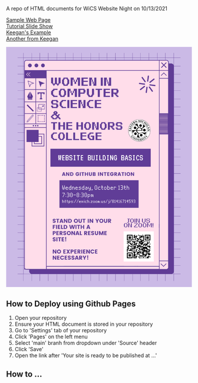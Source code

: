 A repo of HTML documents for WiCS Website Night on 10/13/2021

[Sample Web Page](https://emu-wics.github.io/WebsiteNight/sample) <br>
[Tutorial Slide Show](https://emu-wics.github.io/WebsiteNight/index) <br>
[Keegan's Example](https://emu-wics.github.io/WebsiteNight/basicAboutMe) <br>
[Another from Keegan](https://emu-wics.github.io/WebsiteNight/anotherResumeExample) <br>



![](./assets/images/webnightflyer.png)

## How to Deploy using Github Pages
1. Open your repository
2. Ensure your HTML document is stored in your repository
3. Go to 'Settings' tab of your repository
4. Click 'Pages' on the left menu
5. Select 'main' branh from dropdown under 'Source' header
6. Click 'Save'
7. Open the link after 'Your site is ready to be published at ...'

## How to ...
